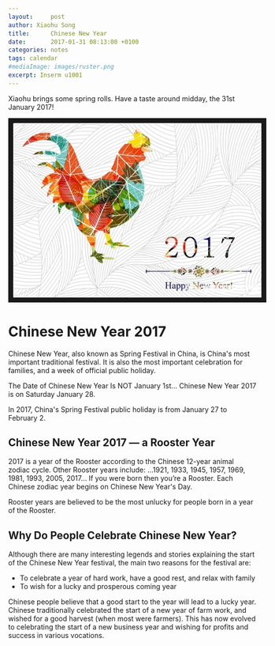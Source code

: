 ```yaml
---
layout:     post
author: Xiaohu Song
title:      Chinese New Year
date:       2017-01-31 08:13:00 +0100
categories: notes
tags: calendar
#mediaImage: images/ruster.png
excerpt: Inserm u1001
---
```



Xiaohu brings some spring rolls. Have a taste around midday, the 31st January 2017!

<a href="https://youtu.be/AHyIDjjPtow" target="_blank"><img src="/images/ruster.png" 
alt="Chinese New Year" width="800" border="10" /></a>

# Chinese New Year 2017

Chinese New Year, also known as Spring Festival in China, is China's most important traditional festival. It is also the most important celebration for families, and a week of official public holiday.

The Date of Chinese New Year Is NOT January 1st...
Chinese New Year 2017 is on Saturday January 28. 

In 2017, China's Spring Festival public holiday is from January 27 to February 2. 

## Chinese New Year 2017 — a Rooster Year

2017 is a year of the Rooster according to the Chinese 12-year animal zodiac cycle. Other Rooster years include: …1921, 1933, 1945, 1957, 1969, 1981, 1993, 2005, 2017… If you were born then you’re a Rooster. Each Chinese zodiac year begins on Chinese New Year's Day.

Rooster years are believed to be the most unlucky for people born in a year of the Rooster. 

## Why Do People Celebrate Chinese New Year?

Although there are many interesting legends and stories explaining the start of the Chinese New Year festival, the main two reasons for the festival are:

* To celebrate a year of hard work, have a good rest, and relax with family
* To wish for a lucky and prosperous coming year

Chinese people believe that a good start to the year will lead to a lucky year. Chinese traditionally celebrated the start of a new year of farm work, and wished for a good harvest (when most were farmers). This has now evolved to celebrating the start of a new business year and wishing for profits and success in various vocations. 

